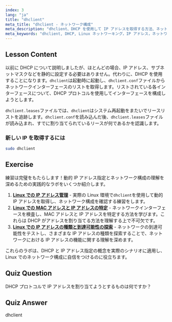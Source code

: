 ```yaml
---
index: 3
lang: "ja"
title: "dhclient"
meta_title: "dhclient - ネットワーク構成"
meta_description: "dhclient、DHCP を使用して IP アドレスを取得する方法、ネットワークリースを管理する方法について学びます。dhclient.conf および dhclient.leases ファイルを理解します。Linux 初心者ガイド。"
meta_keywords: "dhclient, DHCP, Linux ネットワーキング，IP アドレス，ネットワーク構成，Linux チュートリアル，初心者ガイド"
---
```


## Lesson Content

以前に DHCP について説明しましたが、ほとんどの場合、IP アドレス、サブネットマスクなどを静的に設定する必要はありません。代わりに、DHCP を使用することになります。`dhclient`は起動時に起動し、`dhclient.conf`ファイルからネットワークインターフェースのリストを取得します。リストされている各インターフェースについて、DHCP プロトコルを使用してインターフェースを構成しようとします。

`dhclient.leases`ファイルでは、`dhclient`はシステム再起動をまたいでリースリストを追跡します。`dhclient.conf`を読み込んだ後、`dhclient.leases`ファイルが読み込まれ、すでに割り当てられているリースが何であるかを認識します。

### 新しい IP を取得するには

```bash
sudo dhclient
```

## Exercise

練習は完璧をもたらします！動的 IP アドレス指定とネットワーク構成の理解を深めるための実践的なラボをいくつか紹介します。

1. **[Linux での IP アドレス管理](https://labex.io/ja/labs/linux-manage-ip-addressing-in-linux-592736)** - 実際の Linux 環境で`dhclient`を使用して動的 IP アドレスを取得し、ネットワーク構成を確認する練習をします。
2. **[Linux での MAC アドレスと IP アドレスの特定](https://labex.io/ja/labs/linux-identify-mac-and-ip-addresses-in-linux-592731)** - ネットワークインターフェースを検査し、MAC アドレスと IP アドレスを特定する方法を学びます。これらは DHCP がアドレスを割り当てる方法を理解する上で不可欠です。
3. **[Linux での IP アドレスの種類と到達可能性の探索](https://labex.io/ja/labs/linux-explore-ip-address-types-and-reachability-in-linux-592780)** - ネットワークの到達可能性をテストし、さまざまな IP アドレスの種類を探索することで、ネットワークにおける IP アドレスの機能に関する理解を深めます。

これらのラボは、DHCP と IP アドレス指定の概念を実際のシナリオに適用し、Linux でのネットワーク構成に自信をつけるのに役立ちます。

## Quiz Question

DHCP プロトコルで IP アドレスを割り当てようとするものは何ですか？

## Quiz Answer

dhclient
